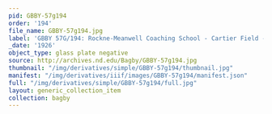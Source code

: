 ```yaml
---
pid: GBBY-57g194
order: '194'
file_name: GBBY-57g194.jpg
label: 'GBBY 57G/194: Rockne-Meanwell Coaching School - Cartier Field - 1926'
_date: '1926'
object_type: glass plate negative
source: http://archives.nd.edu/Bagby/GBBY-57g194.jpg
thumbnail: "/img/derivatives/simple/GBBY-57g194/thumbnail.jpg"
manifest: "/img/derivatives/iiif/images/GBBY-57g194/manifest.json"
full: "/img/derivatives/simple/GBBY-57g194/full.jpg"
layout: generic_collection_item
collection: bagby
---
```

